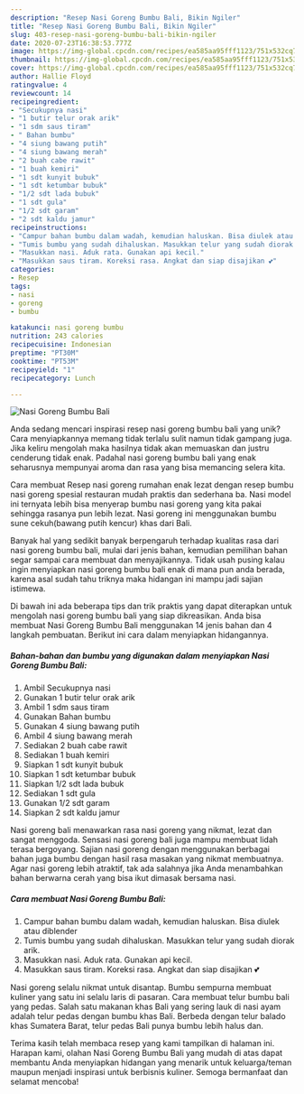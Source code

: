 ```yaml
---
description: "Resep Nasi Goreng Bumbu Bali, Bikin Ngiler"
title: "Resep Nasi Goreng Bumbu Bali, Bikin Ngiler"
slug: 403-resep-nasi-goreng-bumbu-bali-bikin-ngiler
date: 2020-07-23T16:38:53.777Z
image: https://img-global.cpcdn.com/recipes/ea585aa95fff1123/751x532cq70/nasi-goreng-bumbu-bali-foto-resep-utama.jpg
thumbnail: https://img-global.cpcdn.com/recipes/ea585aa95fff1123/751x532cq70/nasi-goreng-bumbu-bali-foto-resep-utama.jpg
cover: https://img-global.cpcdn.com/recipes/ea585aa95fff1123/751x532cq70/nasi-goreng-bumbu-bali-foto-resep-utama.jpg
author: Hallie Floyd
ratingvalue: 4
reviewcount: 14
recipeingredient:
- "Secukupnya nasi"
- "1 butir telur orak arik"
- "1 sdm saus tiram"
- " Bahan bumbu"
- "4 siung bawang putih"
- "4 siung bawang merah"
- "2 buah cabe rawit"
- "1 buah kemiri"
- "1 sdt kunyit bubuk"
- "1 sdt ketumbar bubuk"
- "1/2 sdt lada bubuk"
- "1 sdt gula"
- "1/2 sdt garam"
- "2 sdt kaldu jamur"
recipeinstructions:
- "Campur bahan bumbu dalam wadah, kemudian haluskan. Bisa diulek atau diblender"
- "Tumis bumbu yang sudah dihaluskan. Masukkan telur yang sudah diorak arik."
- "Masukkan nasi. Aduk rata. Gunakan api kecil."
- "Masukkan saus tiram. Koreksi rasa. Angkat dan siap disajikan 💕"
categories:
- Resep
tags:
- nasi
- goreng
- bumbu

katakunci: nasi goreng bumbu 
nutrition: 243 calories
recipecuisine: Indonesian
preptime: "PT30M"
cooktime: "PT53M"
recipeyield: "1"
recipecategory: Lunch

---
```



![Nasi Goreng Bumbu Bali](https://img-global.cpcdn.com/recipes/ea585aa95fff1123/751x532cq70/nasi-goreng-bumbu-bali-foto-resep-utama.jpg)

Anda sedang mencari inspirasi resep nasi goreng bumbu bali yang unik? Cara menyiapkannya memang tidak terlalu sulit namun tidak gampang juga. Jika keliru mengolah maka hasilnya tidak akan memuaskan dan justru cenderung tidak enak. Padahal nasi goreng bumbu bali yang enak seharusnya mempunyai aroma dan rasa yang bisa memancing selera kita.

Cara membuat Resep nasi goreng rumahan enak lezat dengan resep bumbu nasi goreng spesial restauran mudah praktis dan sederhana ba. Nasi model ini ternyata lebih bisa menyerap bumbu nasi goreng yang kita pakai sehingga rasanya pun lebih lezat. Nasi goreng ini menggunakan bumbu sune cekuh(bawang putih kencur) khas dari Bali.

Banyak hal yang sedikit banyak berpengaruh terhadap kualitas rasa dari nasi goreng bumbu bali, mulai dari jenis bahan, kemudian pemilihan bahan segar sampai cara membuat dan menyajikannya. Tidak usah pusing kalau ingin menyiapkan nasi goreng bumbu bali enak di mana pun anda berada, karena asal sudah tahu triknya maka hidangan ini mampu jadi sajian istimewa.


Di bawah ini ada beberapa tips dan trik praktis yang dapat diterapkan untuk mengolah nasi goreng bumbu bali yang siap dikreasikan. Anda bisa membuat Nasi Goreng Bumbu Bali menggunakan 14 jenis bahan dan 4 langkah pembuatan. Berikut ini cara dalam menyiapkan hidangannya.

<!--inarticleads1-->

##### Bahan-bahan dan bumbu yang digunakan dalam menyiapkan Nasi Goreng Bumbu Bali:

1. Ambil Secukupnya nasi
1. Gunakan 1 butir telur orak arik
1. Ambil 1 sdm saus tiram
1. Gunakan  Bahan bumbu
1. Gunakan 4 siung bawang putih
1. Ambil 4 siung bawang merah
1. Sediakan 2 buah cabe rawit
1. Sediakan 1 buah kemiri
1. Siapkan 1 sdt kunyit bubuk
1. Siapkan 1 sdt ketumbar bubuk
1. Siapkan 1/2 sdt lada bubuk
1. Sediakan 1 sdt gula
1. Gunakan 1/2 sdt garam
1. Siapkan 2 sdt kaldu jamur


Nasi goreng bali menawarkan rasa nasi goreng yang nikmat, lezat dan sangat menggoda. Sensasi nasi goreng bali juga mampu membuat lidah terasa bergoyang. Sajian nasi goreng dengan menggunakan berbagai bahan juga bumbu dengan hasil rasa masakan yang nikmat membuatnya. Agar nasi goreng lebih atraktif, tak ada salahnya jika Anda menambahkan bahan berwarna cerah yang bisa ikut dimasak bersama nasi. 

<!--inarticleads2-->

##### Cara membuat Nasi Goreng Bumbu Bali:

1. Campur bahan bumbu dalam wadah, kemudian haluskan. Bisa diulek atau diblender
1. Tumis bumbu yang sudah dihaluskan. Masukkan telur yang sudah diorak arik.
1. Masukkan nasi. Aduk rata. Gunakan api kecil.
1. Masukkan saus tiram. Koreksi rasa. Angkat dan siap disajikan 💕


Nasi goreng selalu nikmat untuk disantap. Bumbu sempurna membuat kuliner yang satu ini selalu laris di pasaran. Cara membuat telur bumbu bali yang pedas. Salah satu makanan khas Bali yang sering lauk di nasi ayam adalah telur pedas dengan bumbu khas Bali. Berbeda dengan telur balado khas Sumatera Barat, telur pedas Bali punya bumbu lebih halus dan. 

Terima kasih telah membaca resep yang kami tampilkan di halaman ini. Harapan kami, olahan Nasi Goreng Bumbu Bali yang mudah di atas dapat membantu Anda menyiapkan hidangan yang menarik untuk keluarga/teman maupun menjadi inspirasi untuk berbisnis kuliner. Semoga bermanfaat dan selamat mencoba!
